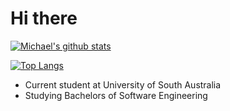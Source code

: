 # Hi there

[![Michael's github stats](https://github-readme-stats.vercel.app/api?username=wholikeel&count_private=true&show_icons=true&theme=transparent)](https://github.com/wholikeel)

[![Top Langs](https://github-readme-stats.vercel.app/api/top-langs/?username=wholikeel&hide=php&theme=transparent)](https://github.com/wholikeel)

- Current student at University of South Australia
- Studying Bachelors of Software Engineering

